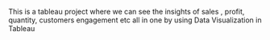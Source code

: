 This is a tableau project where we can see the insights of sales , profit, quantity, customers engagement etc all in one by using Data Visualization in Tableau
